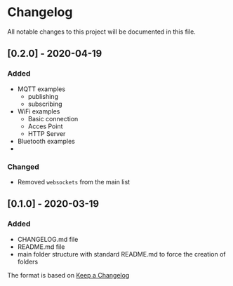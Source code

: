 # Changelog
All notable changes to this project will be documented in this file.

## [0.2.0] - 2020-04-19
### Added
 * MQTT examples
 	* publishing
 	* subscribing
 * WiFi examples
 	* Basic connection
 	* Acces Point
 	* HTTP Server
 * Bluetooth examples
 * 

### Changed
 - Removed `websockets` from the main list

## [0.1.0] - 2020-03-19
### Added
 * CHANGELOG.md file
 * README.md file
 * main folder structure with standard README.md to force the creation of folders

The format is based on [Keep a Changelog](https://keepachangelog.com/en/1.0.0/)